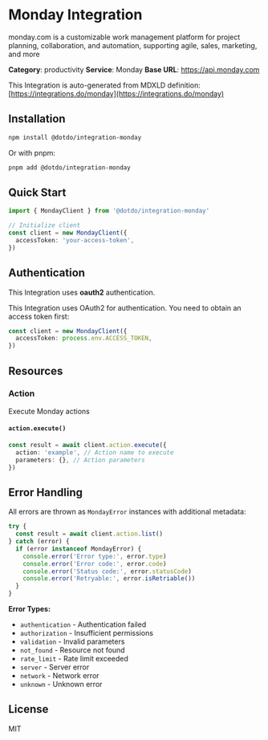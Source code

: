 # Monday Integration

monday.com is a customizable work management platform for project planning, collaboration, and automation, supporting agile, sales, marketing, and more

**Category**: productivity
**Service**: Monday
**Base URL**: https://api.monday.com

This Integration is auto-generated from MDXLD definition: [https://integrations.do/monday](https://integrations.do/monday)

## Installation

```bash
npm install @dotdo/integration-monday
```

Or with pnpm:

```bash
pnpm add @dotdo/integration-monday
```

## Quick Start

```typescript
import { MondayClient } from '@dotdo/integration-monday'

// Initialize client
const client = new MondayClient({
  accessToken: 'your-access-token',
})
```

## Authentication

This Integration uses **oauth2** authentication.

This Integration uses OAuth2 for authentication. You need to obtain an access token first:

```typescript
const client = new MondayClient({
  accessToken: process.env.ACCESS_TOKEN,
})
```

## Resources

### Action

Execute Monday actions

#### `action.execute()`

```typescript
const result = await client.action.execute({
  action: 'example', // Action name to execute
  parameters: {}, // Action parameters
})
```

## Error Handling

All errors are thrown as `MondayError` instances with additional metadata:

```typescript
try {
  const result = await client.action.list()
} catch (error) {
  if (error instanceof MondayError) {
    console.error('Error type:', error.type)
    console.error('Error code:', error.code)
    console.error('Status code:', error.statusCode)
    console.error('Retryable:', error.isRetriable())
  }
}
```

**Error Types:**

- `authentication` - Authentication failed
- `authorization` - Insufficient permissions
- `validation` - Invalid parameters
- `not_found` - Resource not found
- `rate_limit` - Rate limit exceeded
- `server` - Server error
- `network` - Network error
- `unknown` - Unknown error

## License

MIT
